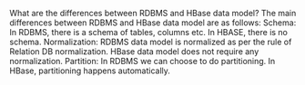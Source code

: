 What are the differences between RDBMS and HBase data model?
The main differences between RDBMS and HBase data model are as follows:
Schema: In RDBMS, there is a schema of tables, columns etc. In HBASE, there is no schema.
Normalization: RDBMS data model is normalized as per the rule of Relation DB normalization.
HBase data model does not require any normalization.
Partition: In RDBMS we can choose to do partitioning. In HBase, partitioning happens automatically.